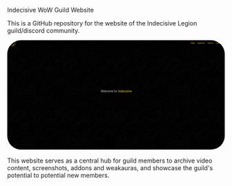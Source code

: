 Indecisive WoW Guild Website

This is a GitHub repository for the website of the Indecisive Legion guild/discord community.

<div align="center">
  <img src="https://raw.githubusercontent.com/Fractal-Tess/Indecisive/dev/.github/app.jpeg" width="580" style="border-radius:2rem"/>
</div>

This website serves as a central hub for guild members to archive video content, screenshots, addons and weakauras, and showcase the guild's potential to potential new members.
